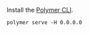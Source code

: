 
Install the [Polymer CLI](https://www.polymer-project.org/1.0/docs/tools/polymer-cli).

```
polymer serve -H 0.0.0.0
```

